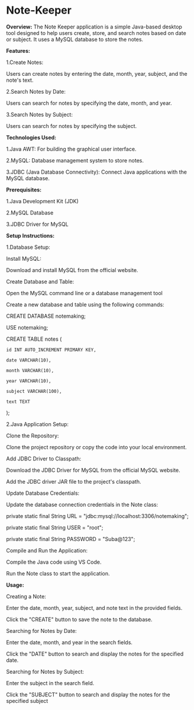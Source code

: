 # Note-Keeper
**Overview:**
The Note Keeper application is a simple Java-based desktop tool designed to help users create, store, and search notes based on date or subject. It uses a MySQL database to store the notes.

**Features:**

1.Create Notes:

Users can create notes by entering the date, month, year, subject, and the note's text.

2.Search Notes by Date:

Users can search for notes by specifying the date, month, and year.

3.Search Notes by Subject:

Users can search for notes by specifying the subject.

**Technologies Used:**

1.Java AWT: For building the graphical user interface.

2.MySQL: Database management system to store notes.

3.JDBC (Java Database Connectivity): Connect Java applications with the MySQL database.

**Prerequisites:**

1.Java Development Kit (JDK)

2.MySQL Database

3.JDBC Driver for MySQL

**Setup Instructions:**

1.Database Setup:

Install MySQL:

Download and install MySQL from the official website.

Create Database and Table:

Open the MySQL command line or a database management tool

Create a new database and table using the following commands:

CREATE DATABASE notemaking;

USE notemaking;

CREATE TABLE notes (

    id INT AUTO_INCREMENT PRIMARY KEY,
    
    date VARCHAR(10),
    
    month VARCHAR(10),
    
    year VARCHAR(10),
    
    subject VARCHAR(100),
    
    text TEXT
    
);

2.Java Application Setup:

Clone the Repository:

Clone the project repository or copy the code into your local environment.

Add JDBC Driver to Classpath:

Download the JDBC Driver for MySQL from the official MySQL website.

Add the JDBC driver JAR file to the project's classpath.

Update Database Credentials:

Update the database connection credentials in the Note class:

private static final String URL = "jdbc:mysql://localhost:3306/notemaking";

private static final String USER = "root"; 

private static final String PASSWORD = "Suba@123"; 

Compile and Run the Application:

Compile the Java code using VS Code.

Run the Note class to start the application.

**Usage:**

Creating a Note:

Enter the date, month, year, subject, and note text in the provided fields.

Click the "CREATE" button to save the note to the database.

Searching for Notes by Date:

Enter the date, month, and year in the search fields.

Click the "DATE" button to search and display the notes for the specified date.

Searching for Notes by Subject:

Enter the subject in the search field.

Click the "SUBJECT" button to search and display the notes for the specified subject
